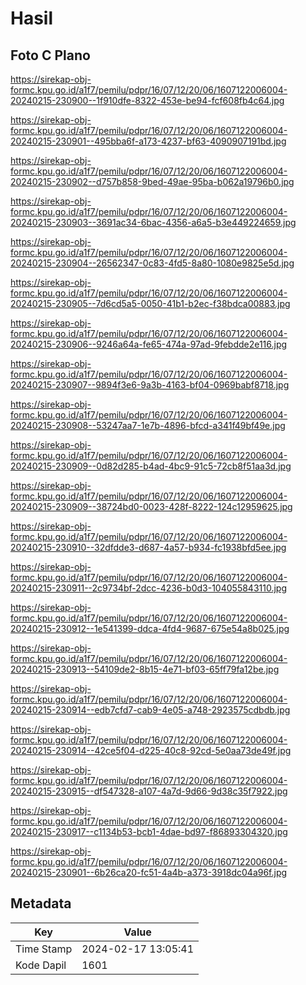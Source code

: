 # Hasil

## Foto C Plano

https://sirekap-obj-formc.kpu.go.id/a1f7/pemilu/pdpr/16/07/12/20/06/1607122006004-20240215-230900--1f910dfe-8322-453e-be94-fcf608fb4c64.jpg

https://sirekap-obj-formc.kpu.go.id/a1f7/pemilu/pdpr/16/07/12/20/06/1607122006004-20240215-230901--495bba6f-a173-4237-bf63-4090907191bd.jpg

https://sirekap-obj-formc.kpu.go.id/a1f7/pemilu/pdpr/16/07/12/20/06/1607122006004-20240215-230902--d757b858-9bed-49ae-95ba-b062a19796b0.jpg

https://sirekap-obj-formc.kpu.go.id/a1f7/pemilu/pdpr/16/07/12/20/06/1607122006004-20240215-230903--3691ac34-6bac-4356-a6a5-b3e449224659.jpg

https://sirekap-obj-formc.kpu.go.id/a1f7/pemilu/pdpr/16/07/12/20/06/1607122006004-20240215-230904--26562347-0c83-4fd5-8a80-1080e9825e5d.jpg

https://sirekap-obj-formc.kpu.go.id/a1f7/pemilu/pdpr/16/07/12/20/06/1607122006004-20240215-230905--7d6cd5a5-0050-41b1-b2ec-f38bdca00883.jpg

https://sirekap-obj-formc.kpu.go.id/a1f7/pemilu/pdpr/16/07/12/20/06/1607122006004-20240215-230906--9246a64a-fe65-474a-97ad-9febdde2e116.jpg

https://sirekap-obj-formc.kpu.go.id/a1f7/pemilu/pdpr/16/07/12/20/06/1607122006004-20240215-230907--9894f3e6-9a3b-4163-bf04-0969babf8718.jpg

https://sirekap-obj-formc.kpu.go.id/a1f7/pemilu/pdpr/16/07/12/20/06/1607122006004-20240215-230908--53247aa7-1e7b-4896-bfcd-a341f49bf49e.jpg

https://sirekap-obj-formc.kpu.go.id/a1f7/pemilu/pdpr/16/07/12/20/06/1607122006004-20240215-230909--0d82d285-b4ad-4bc9-91c5-72cb8f51aa3d.jpg

https://sirekap-obj-formc.kpu.go.id/a1f7/pemilu/pdpr/16/07/12/20/06/1607122006004-20240215-230909--38724bd0-0023-428f-8222-124c12959625.jpg

https://sirekap-obj-formc.kpu.go.id/a1f7/pemilu/pdpr/16/07/12/20/06/1607122006004-20240215-230910--32dfdde3-d687-4a57-b934-fc1938bfd5ee.jpg

https://sirekap-obj-formc.kpu.go.id/a1f7/pemilu/pdpr/16/07/12/20/06/1607122006004-20240215-230911--2c9734bf-2dcc-4236-b0d3-104055843110.jpg

https://sirekap-obj-formc.kpu.go.id/a1f7/pemilu/pdpr/16/07/12/20/06/1607122006004-20240215-230912--1e541399-ddca-4fd4-9687-675e54a8b025.jpg

https://sirekap-obj-formc.kpu.go.id/a1f7/pemilu/pdpr/16/07/12/20/06/1607122006004-20240215-230913--54109de2-8b15-4e71-bf03-65ff79fa12be.jpg

https://sirekap-obj-formc.kpu.go.id/a1f7/pemilu/pdpr/16/07/12/20/06/1607122006004-20240215-230914--edb7cfd7-cab9-4e05-a748-2923575cdbdb.jpg

https://sirekap-obj-formc.kpu.go.id/a1f7/pemilu/pdpr/16/07/12/20/06/1607122006004-20240215-230914--42ce5f04-d225-40c8-92cd-5e0aa73de49f.jpg

https://sirekap-obj-formc.kpu.go.id/a1f7/pemilu/pdpr/16/07/12/20/06/1607122006004-20240215-230915--df547328-a107-4a7d-9d66-9d38c35f7922.jpg

https://sirekap-obj-formc.kpu.go.id/a1f7/pemilu/pdpr/16/07/12/20/06/1607122006004-20240215-230917--c1134b53-bcb1-4dae-bd97-f86893304320.jpg

https://sirekap-obj-formc.kpu.go.id/a1f7/pemilu/pdpr/16/07/12/20/06/1607122006004-20240215-230901--6b26ca20-fc51-4a4b-a373-3918dc04a96f.jpg


## Metadata

| Key        | Value               |
| ---------- | ------------------- |
| Time Stamp | 2024-02-17 13:05:41 |
| Kode Dapil | 1601                |



